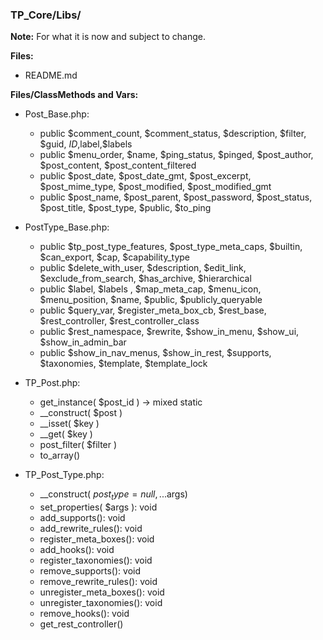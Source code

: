 ### TP_Core/Libs/

**Note:** For what it is now and subject to change. 

**Files:** 
- README.md

**Files/ClassMethods and Vars:**  

- Post_Base.php: 	
	* public $comment_count, $comment_status, $description, $filter, $guid, $ID,$label,$labels 
	* public $menu_order, $name, $ping_status, $pinged, $post_author, $post_content, $post_content_filtered 
	* public $post_date, $post_date_gmt, $post_excerpt, $post_mime_type, $post_modified, $post_modified_gmt 
	* public $post_name, $post_parent, $post_password, $post_status, $post_title, $post_type, $public, $to_ping 

- PostType_Base.php: 	
	* public $tp_post_type_features, $post_type_meta_caps, $builtin, $can_export, $cap, $capability_type 
	* public $delete_with_user, $description, $edit_link, $exclude_from_search, $has_archive, $hierarchical
	* public $label, $labels , $map_meta_cap, $menu_icon, $menu_position, $name, $public, $publicly_queryable 
	* public $query_var, $register_meta_box_cb, $rest_base, $rest_controller, $rest_controller_class 
	* public $rest_namespace, $rewrite, $show_in_menu, $show_ui, $show_in_admin_bar 
	* public $show_in_nav_menus, $show_in_rest, $supports, $taxonomies, $template, $template_lock 

- TP_Post.php: 	
	* get_instance( $post_id ) -> mixed static
	* __construct( $post ) 
	* __isset( $key ) 
	* __get( $key ) 
	* post_filter( $filter ) 
	* to_array() 

- TP_Post_Type.php: 	
	* __construct( $post_type = null, ...$args) 
	* set_properties( $args ): void 
	* add_supports(): void 
	* add_rewrite_rules(): void 
	* register_meta_boxes(): void 
	* add_hooks(): void 
	* register_taxonomies(): void 
	* remove_supports(): void 
	* remove_rewrite_rules(): void 
	* unregister_meta_boxes(): void 
	* unregister_taxonomies(): void 
	* remove_hooks(): void 
	* get_rest_controller() 
